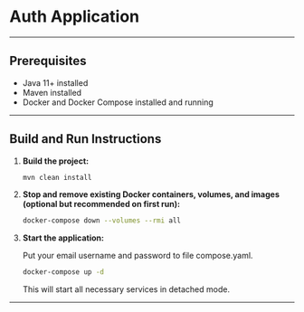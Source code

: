 
# Auth Application

---

## Prerequisites
- Java 11+ installed
- Maven installed
- Docker and Docker Compose installed and running

---

## Build and Run Instructions

1. **Build the project:**

   ```bash
   mvn clean install
   ```

2. **Stop and remove existing Docker containers, volumes, and images (optional but recommended on first run):**

   ```bash
   docker-compose down --volumes --rmi all
   ```

3. **Start the application:**

   Put your email username and password to file compose.yaml.

   ```bash
   docker-compose up -d
   ```

   This will start all necessary services in detached mode.

---